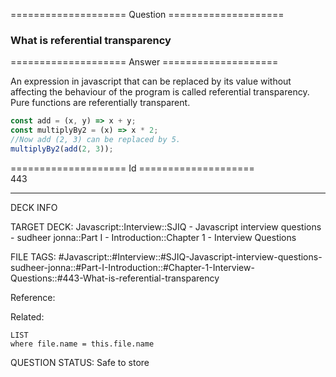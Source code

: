 ==================== Question ====================  

### What is referential transparency  

==================== Answer ====================  

An expression in javascript that can be replaced by its value without affecting
the behaviour of the program is called referential transparency. Pure functions
are referentially transparent.

```javascript
const add = (x, y) => x + y;
const multiplyBy2 = (x) => x * 2;
//Now add (2, 3) can be replaced by 5.
multiplyBy2(add(2, 3));
```

==================== Id ====================  
443

---

DECK INFO

TARGET DECK: Javascript::Interview::SJIQ - Javascript interview questions - sudheer jonna::Part I - Introduction::Chapter 1 - Interview Questions

FILE TAGS: #Javascript::#Interview::#SJIQ-Javascript-interview-questions-sudheer-jonna::#Part-I-Introduction::#Chapter-1-Interview-Questions::#443-What-is-referential-transparency

Reference:

Related:

```dataview
LIST
where file.name = this.file.name
```

QUESTION STATUS: Safe to store
